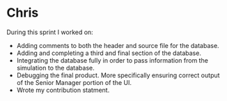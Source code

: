 # Chris #

During this sprint I worked on:
- Adding comments to both the header and source file for the database.
- Adding and completing a third and final section of the database.
- Integrating the database fully in order to pass information from the simulation to the database.
- Debugging the final product. More specifically ensuring correct output of the Senior Manager portion of the UI.
- Wrote my contribution statment.